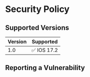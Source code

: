 # Security Policy

## Supported Versions


| Version | Supported          |
| ------- | ------------------ |
| 1.0   | :white_check_mark: IOS 17.2 |


## Reporting a Vulnerability


